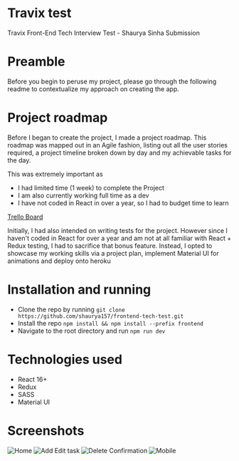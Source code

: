 # Travix test

Travix Front-End Tech Interview Test - Shaurya Sinha Submission

# Preamble

Before you begin to peruse my project, please go through the following readme to contextualize my approach on creating the app.

# Project roadmap

Before I began to create the project, I made a project roadmap. This roadmap was mapped out in an Agile fashion, listing out all the user stories required, a project timeline broken down by day and my achievable tasks for the day.

This was extremely important as
* I had limited time (1 week) to complete the Project
* I am also currently working full time as a dev
* I have not coded in React in over a year, so I had to budget time to learn

[Trello Board](https://trello.com/b/rwty4M0w/travix-todo-project-roadmap)

Initially, I had also intended on writing tests for the project. However since I haven't coded in React for over a year and am not at all familiar with React + Redux testing, I had to sacrifice that bonus feature. Instead, I opted to showcase my working skills via a project plan, implement Material UI for animations and deploy onto heroku

# Installation and running

* Clone the repo by running ```git clone https://github.com/shaurya157/frontend-tech-test.git ```
* Install the repo ```npm install && npm install --prefix frontend ```
* Navigate to the root directory and run ``` npm run dev ```

# Technologies used
* React 16+
* Redux
* SASS
* Material UI

# Screenshots

![Home](https://raw.githubusercontent.com/shaurya157/frontend-tech-test/master/screenshots/1.PNG)
![Add Edit task](https://raw.githubusercontent.com/shaurya157/frontend-tech-test/master/screenshots/2.PNG)
![Delete Confirmation](https://raw.githubusercontent.com/shaurya157/frontend-tech-test/master/screenshots/3.PNG)
![Mobile](https://raw.githubusercontent.com/shaurya157/frontend-tech-test/master/screenshots/4.PNG)
